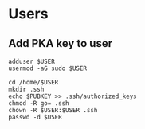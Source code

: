 # Users

## Add PKA key to user
    adduser $USER
    usermod -aG sudo $USER
    
    cd /home/$USER
    mkdir .ssh
    echo $PUBKEY >> .ssh/authorized_keys
    chmod -R go= .ssh
    chown -R $USER:$USER .ssh
    passwd -d $USER
